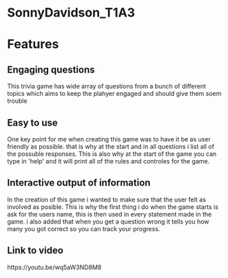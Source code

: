 # SonnyDavidson_T1A3
<h1> Features </h1>
<h2> Engaging questions </h2>
<p> This trivia game has  wide array of questions from a bunch of different topics which aims to keep the plahyer engaged and should give them soem trouble  </p>
<h2> Easy to use </h2>
<p> One key point for me when creating this game was to have it be as user friendly as possible. that is why at the start and in all questions i list all of the possuble responses. This is also why at the start of the game you can type in 'help' and it will print all of the rules and controles for the game.   </p>
<h2> Interactive output of information  </h2>
<p> In the creation of this game i wanted to make sure that the user felt as involved as posible. This is why the first thing i do when the game starts is ask for the users name, this is then used in every statement made in the game. i also added that when you get a question wrong it tells you how many you got correct so you can track your progress. </p>
<h2> Link to video </h2>
<p> https://youtu.be/wq5aW3ND8M8 </p>